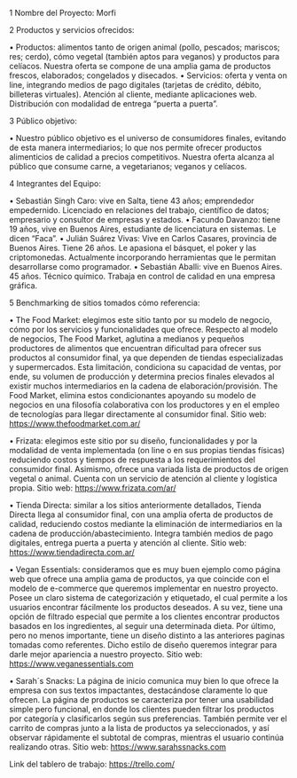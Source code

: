 1	Nombre del Proyecto: Morfi

2	Productos y servicios ofrecidos: 

•	Productos: alimentos tanto de origen animal (pollo, pescados; mariscos; res; cerdo), cómo vegetal (también aptos para veganos) y productos para celíacos. Nuestra oferta se compone de una amplia gama de productos frescos, elaborados; congelados y disecados. 
•	Servicios: oferta y venta on line, integrando medios de pago digitales (tarjetas de crédito, débito, billeteras virtuales). Atención al cliente, mediante aplicaciones web. Distribución con modalidad de entrega “puerta a puerta”.

3	Público objetivo:

•	Nuestro público objetivo es el universo de consumidores finales, evitando de esta manera intermediarios; lo que nos permite ofrecer productos alimenticios de calidad a precios competitivos. Nuestra oferta alcanza al público que consume carne, a vegetarianos; veganos y celíacos. 

4	Integrantes del Equipo:

•	Sebastián Singh Caro: vive en Salta, tiene 43 años; emprendedor empedernido. Licenciado en relaciones del trabajo, científico de datos; empresario y consultor de empresas y estados. 
•	Facundo Davanzo: tiene 19 años, vive en Buenos Aires, estudiante de licenciatura en sistemas. Le dicen “Faca”.
•	Julián Suárez Vivas: Vive en Carlos Casares, provincia de Buenos Aires. Tiene 26 años. Le apasiona el básquet, el poker y las criptomonedas. Actualmente incorporando herramientas que le permitan desarrollarse como programador.
•	Sebastián Aballi: vive en Buenos Aires. 45 años. Técnico químico. Trabaja en control de calidad en una empresa gráfica. 

5	Benchmarking de sitios tomados cómo referencia:

•	The Food Market: elegimos este sitio tanto por su modelo de negocio, cómo por los servicios y funcionalidades que ofrece. Respecto al modelo de negocios, The Food Market, aglutina a medianos y pequeños productores de alimentos que encuentran dificultad para ofrecer sus productos al consumidor final, ya que dependen de tiendas especializadas y supermercados. Esta limitación, condiciona su capacidad de ventas, por ende, su volumen de producción y determina precios finales elevados al existir muchos intermediarios en la cadena de elaboración/provisión. The Food Market, elimina estos condicionantes apoyando su modelo de negocios en una filosofía colaborativa con los productores y en el empleo de tecnologías para llegar directamente al consumidor final. Sitio web: https://www.thefoodmarket.com.ar/

•	Frizata: elegimos este sitio por su diseño, funcionalidades y por la modalidad de venta implementada (on line o en sus propias tiendas físicas) reduciendo costos y tiempos de respuesta a los requerimientos del consumidor final. Asimismo, ofrece una variada lista de productos de origen vegetal o animal. Cuenta con un servicio de atención al cliente y logística propia. Sitio web: https://www.frizata.com/ar/

•	Tienda Directa: similar a los sitios anteriormente detallados, Tienda Directa llega al consumidor final, con una amplia oferta de productos de calidad, reduciendo costos mediante la eliminación de intermediarios en la cadena de producción/abastecimiento. Integra también medios de pago digitales, entrega puerta a puerta y atención al cliente. Sitio web: https://www.tiendadirecta.com.ar/

•	Vegan Essentials: consideramos que es muy buen ejemplo como página web que ofrece una amplia gama de productos, ya que coincide con el modelo de e-commerce que queremos implementar en nuestro proyecto. Posee un claro sistema de categorización y etiquetado, el cual permite a los usuarios encontrar fácilmente los productos deseados. A su vez, tiene una opción de filtrado especial que permite a los clientes encontrar productos basados en los ingredientes, al seguir una determinada dieta. Por último, pero no menos importante, tiene un diseño distinto a las anteriores paginas tomadas como referentes. Dicho estilo de diseño queremos integrar para darle mejor apariencia a nuestro proyecto. Sitio web: https://www.veganessentials.com 

•	Sarah´s Snacks: La página de inicio comunica muy bien lo que ofrece la empresa con sus textos impactantes, destacándose claramente lo que ofrecen. La página de productos se caracteriza por tener una usabilidad simple pero funcional, en donde los clientes pueden filtrar los productos por categoría y clasificarlos según sus preferencias. También permite ver el carrito de compras junto a la lista de productos ya seleccionados, y así observar rápidamente el subtotal de compras, mientras el usuario continúa realizando otras. Sitio web: https://www.sarahssnacks.com

Link del tablero de trabajo: https://trello.com/

